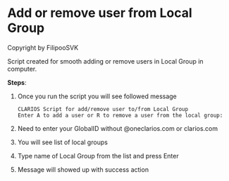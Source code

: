 # Add or remove user from Local Group

Copyright by FilipooSVK

Script created for smooth adding or remove users in Local Group in computer.

**Steps**:
1.  Once you run the script you will see followed message 

        CLARIOS Script for add/remove user to/from Local Group
        Enter A to add a user or R to remove a user from the local group:

2.  Need to enter your GlobalID without @oneclarios.com or clarios.com

3.  You will see list of local groups

4.  Type name of Local Group from the list and press Enter

5.  Message will showed up with success action
